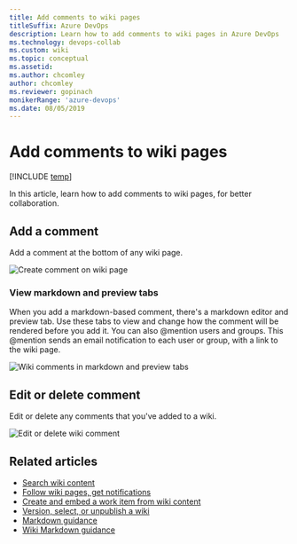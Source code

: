 ```yaml
---
title: Add comments to wiki pages 
titleSuffix: Azure DevOps 
description: Learn how to add comments to wiki pages in Azure DevOps 
ms.technology: devops-collab
ms.custom: wiki
ms.topic: conceptual
ms.assetid:
ms.author: chcomley
author: chcomley
ms.reviewer: gopinach
monikerRange: 'azure-devops'
ms.date: 08/05/2019  
---
```


# Add comments to wiki pages

[!INCLUDE [temp](../../includes/version-vsts-only.md)]

In this article, learn how to add comments to wiki pages, for better collaboration.

## Add a comment

Add a comment at the bottom of any wiki page.

![Create comment on wiki page](media/wiki/add-wiki-comment.png)

### View markdown and preview tabs

When you add a markdown-based comment, there's a markdown editor and preview tab. Use these tabs to view and change how the comment will be rendered before you add it. You can also @mention users and groups. This @mention sends an email notification to each user or group, with a link to the wiki page.

![Wiki comments in markdown and preview tabs](media/wiki/wiki-comments-markdown-preview-tabs.png)

## Edit or delete comment

Edit or delete any comments that you've added to a wiki.

![Edit or delete wiki comment](media/wiki/wiki-comment.png)

## Related articles

- [Search wiki content](search-wiki.md)
- [Follow wiki pages, get notifications](follow-notifications-wiki-pages.md)
- [Create and embed a work item from wiki content](create-embed-wit-from-wiki.md)
- [Version, select, or unpublish a wiki](wiki-select-unpublish-versions.md)
- [Markdown guidance](markdown-guidance.md)
- [Wiki Markdown guidance](wiki-markdown-guidance.md)
